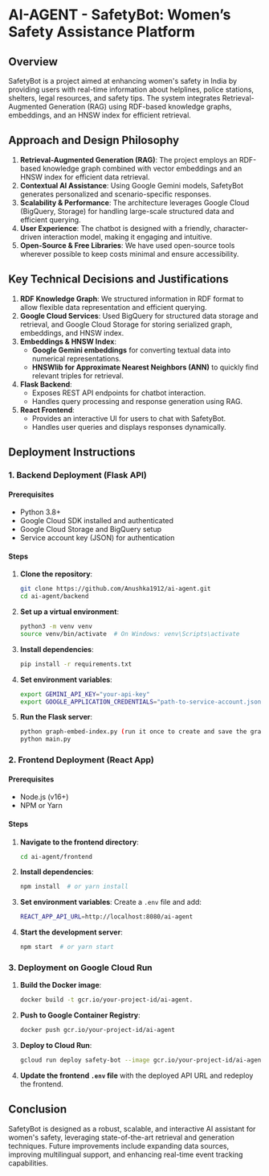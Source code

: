 # AI-AGENT - SafetyBot: Women’s Safety Assistance Platform

## Overview
SafetyBot is a project aimed at enhancing women's safety in India by providing users with real-time information about helplines, police stations, shelters, legal resources, and safety tips. The system integrates Retrieval-Augmented Generation (RAG) using RDF-based knowledge graphs, embeddings, and an HNSW index for efficient retrieval.

## Approach and Design Philosophy
1. **Retrieval-Augmented Generation (RAG)**: The project employs an RDF-based knowledge graph combined with vector embeddings and an HNSW index for efficient data retrieval.
2. **Contextual AI Assistance**: Using Google Gemini models, SafetyBot generates personalized and scenario-specific responses.
3. **Scalability & Performance**: The architecture leverages Google Cloud (BigQuery, Storage) for handling large-scale structured data and efficient querying.
4. **User Experience**: The chatbot is designed with a friendly, character-driven interaction model, making it engaging and intuitive.
5. **Open-Source & Free Libraries**: We have used open-source tools wherever possible to keep costs minimal and ensure accessibility.

## Key Technical Decisions and Justifications
1. **RDF Knowledge Graph**: We structured information in RDF format to allow flexible data representation and efficient querying.
2. **Google Cloud Services**: Used BigQuery for structured data storage and retrieval, and Google Cloud Storage for storing serialized graph, embeddings, and HNSW index.
3. **Embeddings & HNSW Index**:
   - **Google Gemini embeddings** for converting textual data into numerical representations.
   - **HNSWlib for Approximate Nearest Neighbors (ANN)** to quickly find relevant triples for retrieval.
4. **Flask Backend**:
   - Exposes REST API endpoints for chatbot interaction.
   - Handles query processing and response generation using RAG.
5. **React Frontend**:
   - Provides an interactive UI for users to chat with SafetyBot.
   - Handles user queries and displays responses dynamically.

## Deployment Instructions

### 1. Backend Deployment (Flask API)
#### Prerequisites
- Python 3.8+
- Google Cloud SDK installed and authenticated
- Google Cloud Storage and BigQuery setup
- Service account key (JSON) for authentication

#### Steps
1. **Clone the repository**:
   ```sh
   git clone https://github.com/Anushka1912/ai-agent.git
   cd ai-agent/backend
   ```
2. **Set up a virtual environment**:
   ```sh
   python3 -m venv venv
   source venv/bin/activate  # On Windows: venv\Scripts\activate
   ```
3. **Install dependencies**:
   ```sh
   pip install -r requirements.txt
   ```
4. **Set environment variables**:
   ```sh
   export GEMINI_API_KEY="your-api-key"
   export GOOGLE_APPLICATION_CREDENTIALS="path-to-service-account.json"
   ```
5. **Run the Flask server**:
   ```sh
   python graph-embed-index.py (run it once to create and save the graph, embeddings, indexing of the bigquery database - required only once until and unless there are changes in the dataset)
   python main.py
   ```

### 2. Frontend Deployment (React App)
#### Prerequisites
- Node.js (v16+)
- NPM or Yarn

#### Steps
1. **Navigate to the frontend directory**:
   ```sh
   cd ai-agent/frontend
   ```
2. **Install dependencies**:
   ```sh
   npm install  # or yarn install
   ```
3. **Set environment variables**:
   Create a `.env` file and add:
   ```sh
   REACT_APP_API_URL=http://localhost:8080/ai-agent
   ```
4. **Start the development server**:
   ```sh
   npm start  # or yarn start
   ```

### 3. Deployment on Google Cloud Run
1. **Build the Docker image**:
   ```sh
   docker build -t gcr.io/your-project-id/ai-agent.
   ```
2. **Push to Google Container Registry**:
   ```sh
   docker push gcr.io/your-project-id/ai-agent
   ```
3. **Deploy to Cloud Run**:
   ```sh
   gcloud run deploy safety-bot --image gcr.io/your-project-id/ai-agent --platform managed --region us-central1 --allow-unauthenticated
   ```
4. **Update the frontend `.env` file** with the deployed API URL and redeploy the frontend.

## Conclusion
SafetyBot is designed as a robust, scalable, and interactive AI assistant for women's safety, leveraging state-of-the-art retrieval and generation techniques. Future improvements include expanding data sources, improving multilingual support, and enhancing real-time event tracking capabilities.

